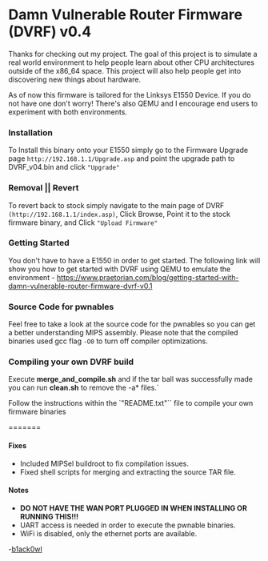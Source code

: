 # Damn Vulnerable Router Firmware (DVRF) v0.4

Thanks for checking out my project. The goal of this project is to simulate a real world environment to help people learn about other CPU architectures outside of the x86_64 space. This project will also help people get into discovering new things about hardware.

As of now this firmware is tailored for the Linksys E1550 Device. If you do not have one don't worry! There's also QEMU and I encourage end users to experiment with both environments.

### Installation
To Install this binary onto your E1550 simply go to the Firmware Upgrade page `http://192.168.1.1/Upgrade.asp` and point the upgrade path to DVRF_v04.bin and click `"Upgrade"`

### Removal || Revert
To revert back to stock simply navigate to the main page of DVRF `(http://192.168.1.1/index.asp)`, Click Browse, Point it to the stock firmware binary, and Click `"Upload Firmware"`

### Getting Started
You don't have to have a E1550 in order to get started. The following link will show you how to get started with DVRF using QEMU to emulate the environment - https://www.praetorian.com/blog/getting-started-with-damn-vulnerable-router-firmware-dvrf-v0.1

### Source Code for pwnables
Feel free to take a look at the source code for the pwnables so you can get a better understanding MIPS assembly. Please note that the compiled binaries used gcc flag `-O0` to turn off compiler optimizations.

### Compiling your own DVRF build
Execute **merge_and_compile.sh** and if the tar ball was successfully made you can run **clean.sh** to remove the -a* files.`

Follow the instructions within the `"README.txt"`` file to compile your own firmware binaries

=======

#### Fixes
* Included MIPSel buildroot to fix compilation issues.
* Fixed shell scripts for merging and extracting the source TAR file.

#### Notes
* **DO NOT HAVE THE WAN PORT PLUGGED IN WHEN INSTALLING OR RUNNING THIS!!!**
* UART access is needed in order to execute the pwnable binaries.
* WiFi is disabled, only the ethernet ports are available.

-<a href="https://twitter.com/b1ack0wl">b1ack0wl</a>

